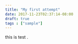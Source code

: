 ```yaml
---
title: "My first attempt"
date: 2017-11-23T02:37:14-08:00
draft: true
tags : ["sample"]
---
```

this is test .

